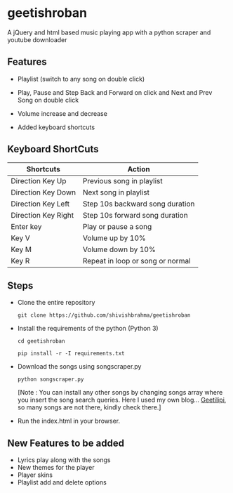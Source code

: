 # geetishroban

A jQuery and html based music playing app with a python scraper and youtube downloader

## Features

- Playlist (switch to any song on double click)

- Play, Pause and Step Back and Forward on click and Next and Prev Song on double click

- Volume increase and decrease

- Added keyboard shortcuts

## Keyboard ShortCuts

| Shortcuts           | Action                           |
| ------------------- | -------------------------------- |
| Direction Key Up    | Previous song in playlist        |
| Direction Key Down  | Next song in playlist            |
| Direction Key Left  | Step 10s backward song duration  |
| Direction Key Right | Step 10s forward song duration   |
| Enter key           | Play or pause a song             |
| Key V               | Volume up by 10%                 |
| Key M               | Volume down by 10%               |
| Key R               | Repeat in loop or song or normal |

## Steps

- Clone the entire repository

  `git clone https://github.com/shivishbrahma/geetishroban`

- Install the requirements of the python (Python 3)

  `cd geetishroban`

  `pip install -r -I requirements.txt`

- Download the songs using songscraper.py

  `python songscraper.py`

  [Note : You can install any other songs by changing songs array where you insert the song search queries. Here I used my own blog... [Geetilipi](http://geetilipi.tk), so many songs are not there, kindly check there.]

- Run the index.html in your browser.

## New Features to be added

- Lyrics play along with the songs
- New themes for the player
- Player skins
- Playlist add and delete options
